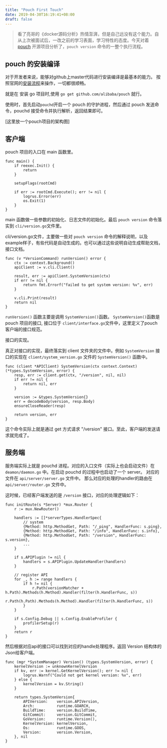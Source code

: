 ```yaml
---
title: "Pouch First Touch"
date: 2019-04-30T16:19:41+08:00
draft: false
---
```


> 看了亮哥的《docker源码分析》热情澎湃，但是自己远没有这个能力。自从上次被面试后，一改之前的学习表面，学习特性的态度。今天对着 [pouch](https://github.com/alibaba/pouch) 开源项目分析了，`pouch version` 命令的一整个执行流程。


## pouch 的安装编译

对于开发者来说，能够对github上master代码进行安装编译是最基本的能力。
按照官网的[安装流程](https://github.com/alibaba/pouch/blob/master/INSTALLATION.md)来操作，一切都很顺畅。

就是在 安装 go 项目时,使用 `go get github.com/alibaba/pouch` 就行。

使用时，首先启动`pouchd`开启一个 pouch 的守护进程，然后通过 pouch 发送命令，pouchd 接受命令并执行解析，返回结果即可。

[这里放一个pouch项目的架构图]

## 客户端

pouch 项目的入口在 main 函数里。

```
func main() {
	if reexec.Init() {
		return
	}

	setupFlags(rootCmd)

	if err := rootCmd.Execute(); err != nil {
		logrus.Error(err)
		os.Exit(1)
	}
}
```
main 函数做一些参数的初始化、日志文件的初始化。最后 `pouch version` 命令落实到 `cli/version.go`文件里。

cli/version.go文件，主要做一些对 `pouch version` 命令的解释说明，以及example样子，有些代码是自动生成的。也可以通过这些说明自动生成帮助文档，接口文档。

```
func (v *VersionCommand) runVersion() error {
	ctx := context.Background()
	apiClient := v.cli.Client()

	result, err := apiClient.SystemVersion(ctx)
	if err != nil {
		return fmt.Errorf("failed to get system version: %v", err)
	}

	v.cli.Print(result)
	return nil
}
```

`runVersion()` 函数主要是调用 	`SystemVersion()`函数。 `SystemVersion()`函数是 pouch 项目的接口, 接口位于 `client/interface.go`文件中，这里定义了pouch 客户端的接口规范。

接口的实现。

真正对接口的实现，最终落实到 client 文件夹的文件中。例如 `SystemVersion` 接口的实现在 `client/system_version.go` 文件的 `SystemVersion()` 函数中。

```
func (client *APIClient) SystemVersion(ctx context.Context) (*types.SystemVersion, error) {
	resp, err := client.get(ctx, "/version", nil, nil)
	if err != nil {
		return nil, err
	}

	version := &types.SystemVersion{}
	err = decodeBody(version, resp.Body)
	ensureCloseReader(resp)

	return version, err
}
```
这个命令实际上就是通过 get 方式请求 "/version" 接口。至此，客户端的发送请求就完成了。

## 服务端

服务端实际上就是 pouchd 进程。对应的入口文件（实际上也会启动文件）在 `deamon/daemon.go` 中。在启动 pouchd 的过程中也启动了一个 server。 对应的文件在 `api/server/server.go` 文件中。 那么对应的处理的handler的路由在 `api/server/router.go` 文件中。

这时候，已经客户端发送的是 `/version` 接口，对应的处理逻辑如下：

```
func initRoute(s *Server) *mux.Router {
	r := mux.NewRouter()

	handlers := []*serverTypes.HandlerSpec{
		// system
		{Method: http.MethodGet, Path: "/_ping", HandlerFunc: s.ping},
		{Method: http.MethodGet, Path: "/info", HandlerFunc: s.info},
		{Method: http.MethodGet, Path: "/version", HandlerFunc: s.version},
		...
	}

	if s.APIPlugin != nil {
		handlers = s.APIPlugin.UpdateHandler(handlers)
	}

	// register API
	for _, h := range handlers {
		if h != nil {
			r.Path(versionMatcher + h.Path).Methods(h.Method).Handler(filter(h.HandlerFunc, s))
			r.Path(h.Path).Methods(h.Method).Handler(filter(h.HandlerFunc, s))
		}
	}

	if s.Config.Debug || s.Config.EnableProfiler {
		profilerSetup(r)
	}
	return r
}
```

然后根据对应api的接口可以找到对应的handle处理程序。返回 Version 结构体的Json给客户端。

```
func (mgr *SystemManager) Version() (types.SystemVersion, error) {
	kernelVersion := unknownKernelVersion
	if kv, err := kernel.GetKernelVersion(); err != nil {
		logrus.Warnf("Could not get kernel version: %v", err)
	} else {
		kernelVersion = kv.String()
	}

	return types.SystemVersion{
		APIVersion:    version.APIVersion,
		Arch:          runtime.GOARCH,
		BuildTime:     version.BuildTime,
		GitCommit:     version.GitCommit,
		GoVersion:     runtime.Version(),
		KernelVersion: kernelVersion,
		Os:            runtime.GOOS,
		Version:       version.Version,
	}, nil
}
```